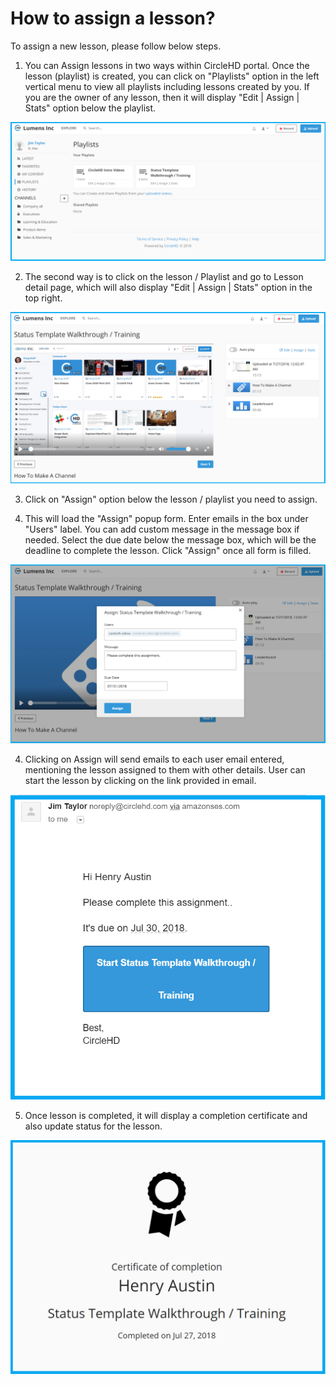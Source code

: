 # How to assign a lesson?

To assign a new lesson, please follow below steps.

1. You can Assign lessons in two ways within CircleHD portal. Once the lesson \(playlist\) is created, you can click on "Playlists" option in the left vertical menu to view all playlists including lessons created by you. If you are the owner of any lesson, then it will display "Edit \| Assign \| Stats" option below the playlist.

![](../.gitbook/assets/playlists-view%20%282%29.png)

2. The second way is to click on the lesson / Playlist and go to Lesson detail page, which will also display "Edit \| Assign \| Stats" option in the top right. 

![](../.gitbook/assets/lessons-view.png)

3. Click on "Assign" option below the lesson / playlist you need to assign. 

3. This will load the "Assign" popup form. Enter emails in the box under "Users" label. You can add custom message in the message box if needed. Select the due date below the message box, which will be the deadline to complete the lesson. Click "Assign" once all form is filled.

![](../.gitbook/assets/assign-lesson.png)

4. Clicking on Assign will send emails to each user email entered, mentioning the lesson assigned to them with other details. User can start the lesson by clicking on the link provided in email.

![](../.gitbook/assets/lesson-email.png)

5. Once lesson is completed, it will display a completion certificate and also update status for the lesson.

![](../.gitbook/assets/lesson-completion-certificate.png)

